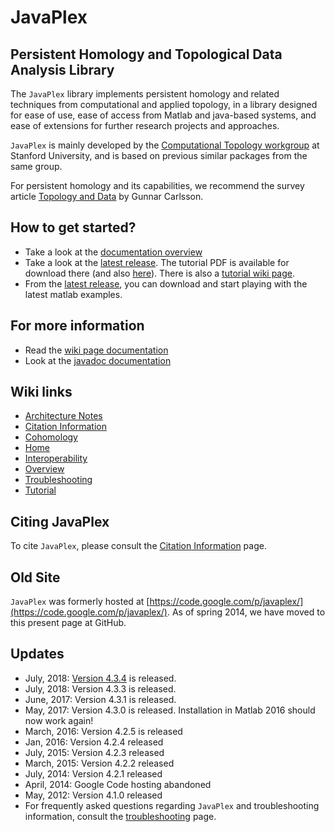 # JavaPlex

## Persistent Homology and Topological Data Analysis Library 


The `JavaPlex` library implements persistent homology and related techniques from computational and applied topology, in a library designed for ease of use, ease of access from Matlab and java-based systems, and ease of extensions for further research projects and approaches.

`JavaPlex` is mainly developed by the [Computational Topology workgroup](http://comptop.stanford.edu) at Stanford University, and is based on previous similar packages from the same group.

For persistent homology and its capabilities, we recommend the survey article [Topology and Data](http://www.ams.org/journals/bull/2009-46-02/S0273-0979-09-01249-X/S0273-0979-09-01249-X.pdf) by Gunnar Carlsson.

## How to get started?

* Take a look at the [documentation overview](https://github.com/appliedtopology/javaplex/wiki/Overview)  
* Take a look at the [latest release](https://github.com/appliedtopology/javaplex/releases/). The tutorial PDF is available for download there (and also [here](http://www.math.colostate.edu/~adams/research/javaplex_tutorial.pdf)). There is also a [tutorial wiki page](https://github.com/appliedtopology/javaplex/wiki/Tutorial).
* From the [latest release](https://github.com/appliedtopology/javaplex/releases/), you can download and start playing with the latest matlab examples.

## For more information

* Read the [wiki page documentation](https://github.com/appliedtopology/javaplex/wiki/Overview)
* Look at the [javadoc documentation](http://appliedtopology.github.io/javaplex/doc/)

## Wiki links

* [Architecture Notes](https://github.com/appliedtopology/javaplex/wiki/Architecture-Notes)
* [Citation Information](https://github.com/appliedtopology/javaplex/wiki/Citation-Information)
* [Cohomology](https://github.com/appliedtopology/javaplex/wiki/)
* [Home](https://github.com/appliedtopology/javaplex/wiki/Home)
* [Interoperability](https://github.com/appliedtopology/javaplex/wiki/Interoperability)
* [Overview](https://github.com/appliedtopology/javaplex/wiki/Overview)
* [Troubleshooting](https://github.com/appliedtopology/javaplex/wiki/Troubleshooting)
* [Tutorial](https://github.com/appliedtopology/javaplex/wiki/Tutorial)


## Citing JavaPlex

To cite `JavaPlex`, please consult the [Citation Information](https://github.com/appliedtopology/javaplex/wiki/Citation-Information) page.

## Old Site

`JavaPlex` was formerly hosted at [https://code.google.com/p/javaplex/](https://code.google.com/p/javaplex/). As of spring 2014, we have moved to this present page at GitHub.

## Updates

* July, 2018: [Version 4.3.4](https://github.com/appliedtopology/javaplex/releases/) is released.
* July, 2018: Version 4.3.3 is released.
* June, 2017: Version 4.3.1 is released.
* May, 2017: Version 4.3.0 is released. Installation in Matlab 2016 should now work again!
* March, 2016: Version 4.2.5 is released
* Jan, 2016: Version 4.2.4 released
* July, 2015: Version 4.2.3 released
* March, 2015: Version 4.2.2 released
* July, 2014: Version 4.2.1 released
* April, 2014: Google Code hosting abandoned
* May, 2012: Version 4.1.0 released
* For frequently asked questions regarding `JavaPlex` and troubleshooting information, consult the [troubleshooting](https://github.com/appliedtopology/javaplex/wiki/Troubleshooting) page.
